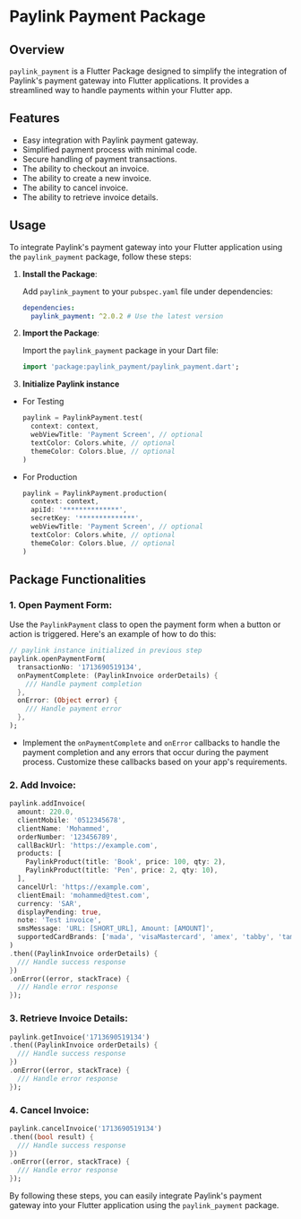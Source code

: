 # Paylink Payment Package

## Overview

`paylink_payment` is a Flutter Package designed to simplify the integration of Paylink's payment gateway into Flutter applications. It provides a streamlined way to handle payments within your Flutter app.

## Features

- Easy integration with Paylink payment gateway.
- Simplified payment process with minimal code.
- Secure handling of payment transactions.
- The ability to checkout an invoice.
- The ability to create a new invoice.
- The ability to cancel invoice.
- The ability to retrieve invoice details.

## Usage

To integrate Paylink's payment gateway into your Flutter application using the `paylink_payment` package, follow these steps:

1.  **Install the Package**:

    Add `paylink_payment` to your `pubspec.yaml` file under dependencies:

    ```yaml
    dependencies:
      paylink_payment: ^2.0.2 # Use the latest version
    ```

2.  **Import the Package**:

    Import the `paylink_payment` package in your Dart file:

    ```dart
    import 'package:paylink_payment/paylink_payment.dart';
    ```

3.  **Initialize Paylink instance**

- For Testing
  ```dart
  paylink = PaylinkPayment.test(
    context: context,
    webViewTitle: 'Payment Screen', // optional
    textColor: Colors.white, // optional
    themeColor: Colors.blue, // optional
  )
  ```
- For Production

  ```dart
  paylink = PaylinkPayment.production(
    context: context,
    apiId: '**************',
    secretKey: '**************',
    webViewTitle: 'Payment Screen', // optional
    textColor: Colors.white, // optional
    themeColor: Colors.blue, // optional
  )
  ```

## Package Functionalities

### 1. **Open Payment Form**:

Use the `PaylinkPayment` class to open the payment form when a button or action is triggered. Here's an example of how to do this:

```dart
// paylink instance initialized in previous step
paylink.openPaymentForm(
  transactionNo: '1713690519134',
  onPaymentComplete: (PaylinkInvoice orderDetails) {
    /// Handle payment completion
  },
  onError: (Object error) {
    /// Handle payment error
  },
);
```

- Implement the `onPaymentComplete` and `onError` callbacks to handle the payment completion and any errors that occur during the payment process. Customize these callbacks based on your app's requirements.

### 2. **Add Invoice**:

```dart
paylink.addInvoice(
  amount: 220.0,
  clientMobile: '0512345678',
  clientName: 'Mohammed',
  orderNumber: '123456789',
  callBackUrl: 'https://example.com',
  products: [
    PaylinkProduct(title: 'Book', price: 100, qty: 2),
    PaylinkProduct(title: 'Pen', price: 2, qty: 10),
  ],
  cancelUrl: 'https://example.com',
  clientEmail: 'mohammed@test.com',
  currency: 'SAR',
  displayPending: true,
  note: 'Test invoice',
  smsMessage: 'URL: [SHORT_URL], Amount: [AMOUNT]',
  supportedCardBrands: ['mada', 'visaMastercard', 'amex', 'tabby', 'tamara', 'stcpay', 'urpay'],
)
.then((PaylinkInvoice orderDetails) {
  /// Handle success response
})
.onError((error, stackTrace) {
  /// Handle error response
});
```

### 3. **Retrieve Invoice Details**:

```dart
paylink.getInvoice('1713690519134')
.then((PaylinkInvoice orderDetails) {
  /// Handle success response
})
.onError((error, stackTrace) {
  /// Handle error response
});
```

### 4. **Cancel Invoice**:

```dart
paylink.cancelInvoice('1713690519134')
.then((bool result) {
  /// Handle success response
})
.onError((error, stackTrace) {
  /// Handle error response
});
```

By following these steps, you can easily integrate Paylink's payment gateway into your Flutter application using the `paylink_payment` package.
